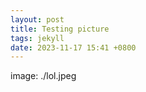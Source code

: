```yaml
---
layout: post
title: Testing picture
tags: jekyll
date: 2023-11-17 15:41 +0800
---
```

image: ./lol.jpeg

